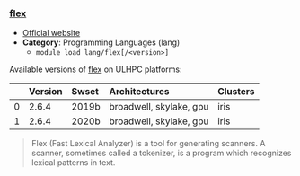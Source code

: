 ### [flex](http://flex.sourceforge.net/)

* [Official website](http://flex.sourceforge.net/)
* __Category__: Programming Languages (lang)
    -  `module load lang/flex[/<version>]`

Available versions of [flex](http://flex.sourceforge.net/) on ULHPC platforms:

|    | Version   | Swset   | Architectures           | Clusters   |
|---:|:----------|:--------|:------------------------|:-----------|
|  0 | 2.6.4     | 2019b   | broadwell, skylake, gpu | iris       |
|  1 | 2.6.4     | 2020b   | broadwell, skylake, gpu | iris       |

> Flex (Fast Lexical Analyzer) is a tool for generating scanners. A scanner, sometimes called a tokenizer, is a program which recognizes lexical patterns in text.
